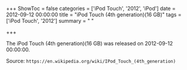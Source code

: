 +++
ShowToc = false
categories = ['iPod Touch', '2012', 'iPod']
date = 2012-09-12 00:00:00
title = "iPod Touch (4th generation)(16 GB)"
tags = ['iPod Touch', '2012']
summary = " "

+++

The iPod Touch (4th generation)(16 GB) was released on 2012-09-12 00:00:00.

Source: `https://en.wikipedia.org/wiki/IPod_Touch_(4th_generation)`


